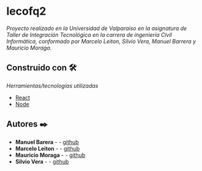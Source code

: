 # lecofq2

_Proyecto realizado en la Universidad de Valparaíso en la asignatura de Taller de Integración Tecnológica en la carrera de ingeniería Civil Informática, conformado por Marcelo Leiton, Silvio Vera, Manuel Barrera y Mauricio Moraga._



## Construido con 🛠️

_Herramientas/tecnologías utilizadas_

* [React]()
* [Node](https://nodejs.org/es/)

## Autores ✒️

* **Manuel Barera** -        - [github](https://github.com/manuelbarrerav)
* **Marcelo Leiton** -   - [github](https://github.com/marceloleiton)
* **Mauricio Moraga** -      - [github](https://github.com/mmogaP)
* **Silvio Vera** -       - [github](https://github.com/silviovera)
